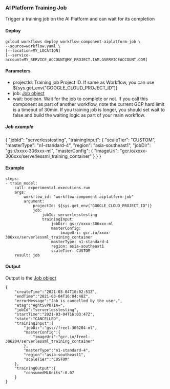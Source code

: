 ### AI Platform Training Job

Trigger a training job on the AI Platform and can wait for its completion

#### Deploy

```
gcloud workflows deploy workflow-component-aiplatform-job \
--source=workflow.yaml \ 
[--location=MY_LOCATION]
[--service-account=MY_SERVICE_ACCOUNT@MY_PROJECT.IAM.GSERVICEACCOUNT.COM]
```

#### Parameters

- projectId: Training job Project ID. If same as Workflow, you can use ${sys.get_env("GOOGLE_CLOUD_PROJECT_ID")}
- job: [Job object](https://cloud.google.com/ai-platform/training/docs/reference/rest/v1/projects.jobs#Job)
- wait: boolean. Wait for the job to complete or not. If you call this component as part of another workflow, note the current GCP hard limit is a timeout of 30min. If you training job is longer, you should set wait to false and build the waiting logic as part of your main workflow.


##### Job example

{
    "jobId": "serverlesstesting",
    "trainingInput": {
        "scaleTier": "CUSTOM",
        "masterType": "n1-standard-4",
        "region": "asia-southeast1",
        "jobDir": "gs://xxxx-306xxx-ml",
        "masterConfig": {
            "imageUri": "gcr.io/xxxx-306xxx/serverlessml_training_container"
        }
    }
}


#### Example

```
steps:
- train_model:
    call: experimental.executions.run
    args: 
        workflow_id: "workflow-component-aiplatform-job"
        argument:
            projectId: ${sys.get_env("GOOGLE_CLOUD_PROJECT_ID")}
            job:
                jobId: serverlesstesting
                trainingInput:
                    jobDir: gs://xxxx-306xxx-ml
                    masterConfig:
                        imageUri: gcr.io/xxxx-306xxx/serverlessml_training_container
                    masterType: n1-standard-4
                    region: asia-southeast1
                    scaleTier: CUSTOM
    result: job
```

#### Output

Output is the [Job object](https://cloud.google.com/ai-platform/training/docs/reference/rest/v1/projects.jobs#Job)

```
{
    "createTime":"2021-03-04T16:02:51Z",
    "endTime":"2021-03-04T16:04:48Z",
    "errorMessage":"Job is cancelled by the user.",
    "etag":"AghtSvPU7IA=",
    "jobId":"serverlesstesting",
    "startTime":"2021-03-04T16:03:47Z",
    "state":"CANCELLED",
    "trainingInput":{
        "jobDir":"gs://freel-306204-ml",
        "masterConfig":{
            "imageUri":"gcr.io/freel-306204/serverlessml_training_container"
        },
        "masterType":"n1-standard-4",
        "region":"asia-southeast1",
        "scaleTier":"CUSTOM"
    },
    "trainingOutput":{
        "consumedMLUnits":0.07
    }
}
```


